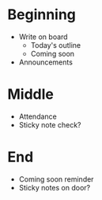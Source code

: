 # Beginning
* Write on board
  * Today's outline
  * Coming soon
* Announcements

# Middle
* Attendance
* Sticky note check?

# End
* Coming soon reminder
* Sticky notes on door?